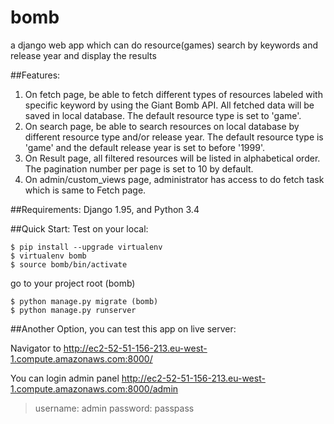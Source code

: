# bomb
a django web app which can do resource(games) search by keywords and release year and display the results

##Features:
1. On fetch page, be able to fetch different types of resources labeled with specific keyword by using the Giant Bomb API. All fetched data will be saved in local database. The default resource type is set to 'game'.
2. On search page, be able to search resources on local database by different resource type and/or release year. The default resource type is 'game' and the default release year is set to before '1999'.
3. On Result page, all filtered resources will be listed in alphabetical order. The pagination number per page is set to 10 by default.
4. On admin/custom_views page, administrator has access to do fetch task which is same to Fetch page.

##Requirements:
Django 1.95, and Python 3.4

##Quick Start: Test on your local:

```$ git clone git@github.com:zoe-stockholm/bomb.git
$ pip install --upgrade virtualenv
$ virtualenv bomb
$ source bomb/bin/activate
```
go to your project root (bomb)

```$ pip install -r requirements.txt (bomb)
$ python manage.py migrate (bomb)
$ python manage.py runserver
```

##Another Option, you can test this app on live server:

Navigator to http://ec2-52-51-156-213.eu-west-1.compute.amazonaws.com:8000/

You can login admin panel http://ec2-52-51-156-213.eu-west-1.compute.amazonaws.com:8000/admin

>username: admin
>password: passpass